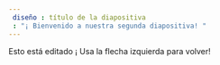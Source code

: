 ```yaml
---
 diseño : título de la diapositiva
 : "¡ Bienvenido a nuestra segunda diapositiva! "
---
```

Esto está editado ¡ 
Usa la flecha izquierda para volver!
